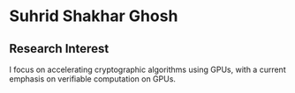 # Suhrid Shakhar Ghosh


## Research Interest
I focus on accelerating cryptographic algorithms using GPUs, with a current emphasis on verifiable computation on GPUs.